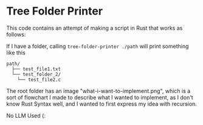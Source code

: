# Tree Folder Printer

This code contains an attempt of making a script in Rust that works as follows:

If I have a folder,
calling
`tree-folder-printer ./path` will print something like this

```
path/
  ├── test_file1.txt
  └── test_folder_2/
    └── test_file2.c
```

The root folder has an image "what-i-want-to-implement.png", which is a sort of flowchart I made to describe what I wanted to implement, as I don't know Rust Syntax well, and I wanted to first express my idea with recursion.

No LLM Used (:
